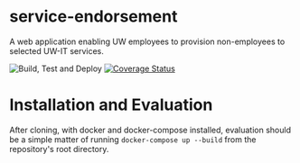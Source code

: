 # service-endorsement
A web application enabling UW employees to provision non-employees to selected UW-IT services.

![Build, Test and Deploy](https://github.com/uw-it-aca/service-endorsement/workflows/Build,%20Test%20and%20Deploy/badge.svg)
[![Coverage Status](https://coveralls.io/repos/uw-it-aca/service-endorsement/badge.png?branch=master)](https://coveralls.io/r/uw-it-aca/service-endorsement?branch=master)

# Installation and Evaluation

After cloning, with docker and docker-compose installed, evaluation should be a simple matter of running `docker-compose up --build` from the repository's root directory.
